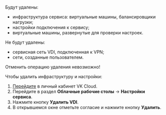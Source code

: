Будут удалены:

- инфраструктура сервиса: виртуальные машины, балансировщики нагрузки;
- настройки подключения к сервису;
- виртуальные машины, развернутые для проверки настроек.

Не будут удалены:

- сервисная сеть VDI, подключенная к VPN;
- сети, созданные пользователем.

<err>

Отменить операцию удаления невозможно!

</err>

Чтобы удалить инфраструктуру и настройки:

1. [Перейдите](https://msk.cloud.vk.com/app/) в личный кабинет VK Cloud.
1. Перейдите в раздел **Облачные рабочие столы** → **Настройки сервиса**.
1. Нажмите кнопку **Удалить VDI**.
1. В открывшемся окне отметьте согласие и нажмите кнопку **Удалить**.

